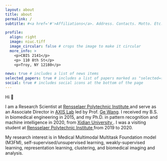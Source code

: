 ```yaml
---
layout: about
title: about
permalink: /
subtitle: #<a href='#'>Affiliations</a>. Address. Contacts. Motto. Etc.

profile:
  align: right
  image: niuc.tiff
  image_circular: false # crops the image to make it circular
  more_info: >
    <p>CBIS 2141</p>
    <p> 110 8th St</p>
    <p>Troy, NY 12180</p>

news: true # includes a list of news items
selected_papers: true # includes a list of papers marked as "selected={true}"
social: true # includes social icons at the bottom of the page
---
```


Hi :wave:

I am a Research Scientist at <a href="https://www.rpi.edu/"> Rensselaer Polytechnic Institute </a> and serve as an Associate Director in <a href="https://wang-axis.github.io/">AXIS Lab</a> 
led by Prof. <a href="https://faculty.rpi.edu/ge-wang"> Ge Wang</a>.
I received my B.S. in biomedical engineering in 2015, and my Ph.D. in pattern recognition and machine intelligence in 2020,
from <a href="https://en.xidian.edu.cn/">Xidian University </a>.
I was a visiting student 
at <a href="https://www.rpi.edu/"> Rensselaer Polytechnic Institute </a> from 2019 to 2020.

My research interest is in Medical Multimodal Multitask Foundation model (M3FM), self-supervised/unsupervised learning, weakly-supervised learning,
representation learning, clustering, and biomedical imaging and analysis.
